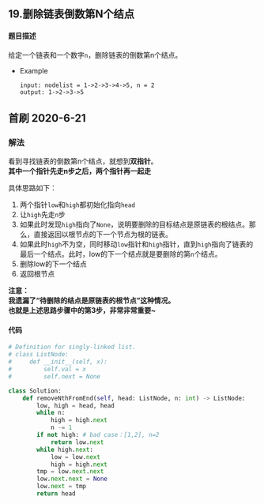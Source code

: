 ## 19.删除链表倒数第N个结点
#### 题目描述
给定一个链表和一个数字`n`，删除链表的倒数第n个结点。  
- Example
    ```
    input: nodelist = 1->2->3->4->5, n = 2
    output: 1->2->3->5
    ```

## 首刷 2020-6-21
### 解法
看到寻找链表的倒数第n个结点，就想到**双指针**。  
**其中一个指针先走n步之后，两个指针再一起走**  

具体思路如下：  
1. 两个指针`low`和`high`都初始化指向`head`
2. 让`high`先走`n`步
3. 如果此时发现`high`指向了`None`，说明要删除的目标结点是原链表的根结点。那么，直接返回以根节点的下一个节点为根的链表。
4. 如果此时`high`不为空，同时移动`low`指针和`high`指针，直到`high`指向了链表的最后一个结点。此时，low的下一个结点就是要删除的第`n`个结点。  
5. 删除low的下一个结点
6. 返回根节点

**注意：  
我遗漏了“待删除的结点是原链表的根节点”这种情况。  
也就是上述思路步骤中的第3步，非常非常重要~**

#### 代码
```python
# Definition for singly-linked list.
# class ListNode:
#     def __init__(self, x):
#         self.val = x
#         self.next = None

class Solution:
    def removeNthFromEnd(self, head: ListNode, n: int) -> ListNode:
        low, high = head, head
        while n:
            high = high.next
            n -= 1
        if not high: # bad case：[1,2], n=2
            return low.next
        while high.next:
            low = low.next
            high = high.next
        tmp = low.next.next
        low.next.next = None
        low.next = tmp
        return head

```